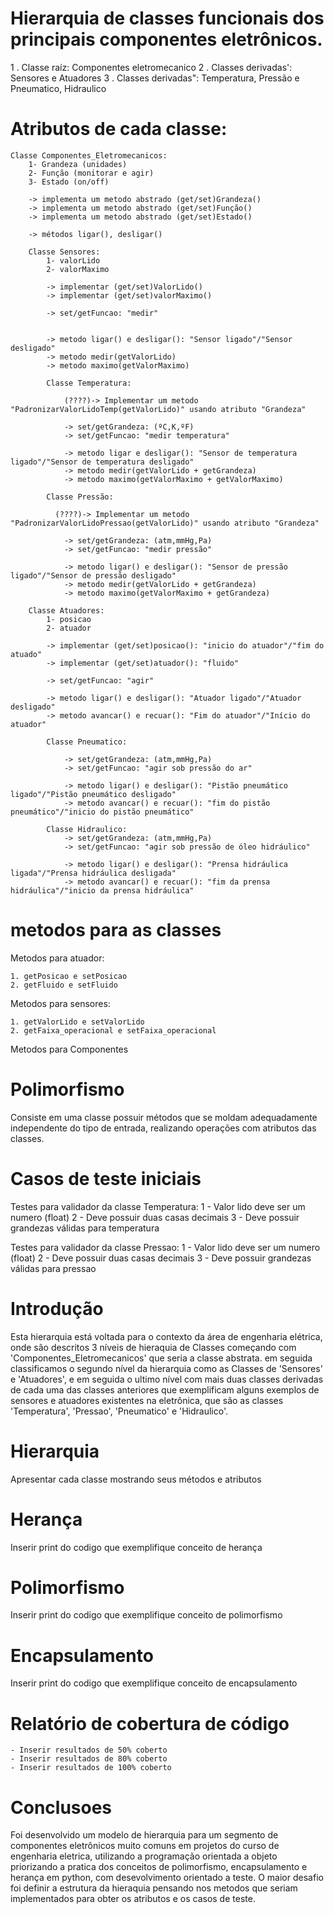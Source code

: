 # Hierarquia de classes funcionais dos principais componentes eletrônicos.

1 . Classe raíz: Componentes eletromecanico
2 . Classes derivadas': Sensores e Atuadores 
3 . Classes derivadas": Temperatura, Pressão e Pneumatico, Hidraulico


# Atributos de cada classe:

    Classe Componentes_Eletromecanicos:
        1- Grandeza (unidades)
        2- Função (monitorar e agir)
        3- Estado (on/off)

        -> implementa um metodo abstrado (get/set)Grandeza()
        -> implementa um metodo abstrado (get/set)Função()
        -> implementa um metodo abstrado (get/set)Estado()

        -> métodos ligar(), desligar()

        Classe Sensores:
            1- valorLido
            2- valorMaximo

            -> implementar (get/set)ValorLido()
            -> implementar (get/set)valorMaximo()
            
            -> set/getFuncao: "medir"


            -> metodo ligar() e desligar(): "Sensor ligado"/"Sensor desligado"
            -> metodo medir(getValorLido)
            -> metodo maximo(getValorMaximo)

            Classe Temperatura:

                (????)-> Implementar um metodo "PadronizarValorLidoTemp(getValorLido)" usando atributo "Grandeza"
                
                -> set/getGrandeza: (ºC,K,ºF)
                -> set/getFuncao: "medir temperatura"

                -> metodo ligar e desligar(): "Sensor de temperatura ligado"/"Sensor de temperatura desligado"
                -> metodo medir(getValorLido + getGrandeza)
                -> metodo maximo(getValorMaximo + getValorMaximo)

            Classe Pressão:

              (????)-> Implementar um metodo "PadronizarValorLidoPressao(getValorLido)" usando atributo "Grandeza"
                
                -> set/getGrandeza: (atm,mmHg,Pa)
                -> set/getFuncao: "medir pressão"

                -> metodo ligar() e desligar(): "Sensor de pressão ligado"/"Sensor de pressão desligado"
                -> metodo medir(getValorLido + getGrandeza)
                -> metodo maximo(getValorMaximo + getGrandeza)
            
        Classe Atuadores:
            1- posicao
            2- atuador
    
            -> implementar (get/set)posicao(): "inicio do atuador"/"fim do atuado"
            -> implementar (get/set)atuador(): "fluido"
            
            -> set/getFuncao: "agir"

            -> metodo ligar() e desligar(): "Atuador ligado"/"Atuador desligado"
            -> metodo avancar() e recuar(): "Fim do atuador"/"Início do atuador"

            Classe Pneumatico:

                -> set/getGrandeza: (atm,mmHg,Pa)
                -> set/getFuncao: "agir sob pressão do ar"
                
                -> metodo ligar() e desligar(): "Pistão pneumático ligado"/"Pistão pneumático desligado"
                -> metodo avancar() e recuar(): "fim do pistão pneumático"/"inicio do pistão pneumático"

            Classe Hidraulico:
                -> set/getGrandeza: (atm,mmHg,Pa)
                -> set/getFuncao: "agir sob pressão de óleo hidráulico"
                
                -> metodo ligar() e desligar(): "Prensa hidráulica ligada"/"Prensa hidráulica desligada"
                -> metodo avancar() e recuar(): "fim da prensa hidráulica"/"inicio da prensa hidráulica"

# metodos para as classes

Metodos para atuador:

    1. getPosicao e setPosicao
    2. getFluido e setFluido

Metodos para sensores:

    1. getValorLido e setValorLido
    2. getFaixa_operacional e setFaixa_operacional

Metodos para Componentes


# Polimorfismo

Consiste em uma classe possuir métodos que se moldam adequadamente independente do tipo de entrada, realizando operações com atributos das classes.

# Casos de teste iniciais

Testes para validador da classe Temperatura:
    1 - Valor lido deve ser um numero (float)
    2 - Deve possuir duas casas decimais
    3 - Deve possuir grandezas válidas para temperatura

Testes para validador da classe Pressao:
    1 - Valor lido deve ser um numero (float)
    2 - Deve possuir duas casas decimais
    3 - Deve possuir grandezas válidas para pressao

# Introdução

Esta hierarquia está voltada para o contexto da área de engenharia elétrica, onde são descritos 3 níveis de hieraquia de Classes
começando com 'Componentes_Eletromecanicos' que seria a classe abstrata. em seguida classificamos o segundo nível da hierarquia como
as Classes de 'Sensores' e 'Atuadores', e em seguida o ultimo nível com mais duas classes derivadas de cada uma das classes anteriores que
exemplificam alguns exemplos de sensores e atuadores existentes na eletrônica, que são as classes 'Temperatura', 'Pressao', 'Pneumatico' e 'Hidraulico'.

# Hierarquia
Apresentar cada classe mostrando seus métodos e atributos

# Herança
Inserir print do codigo que exemplifique conceito de herança

# Polimorfismo
Inserir print do codigo que exemplifique conceito de polimorfismo

# Encapsulamento
Inserir print do codigo que exemplifique conceito de encapsulamento

# Relatório de cobertura de código

    - Inserir resultados de 50% coberto
    - Inserir resultados de 80% coberto
    - Inserir resultados de 100% coberto

# Conclusoes

Foi desenvolvido um modelo de hierarquia para um segmento de componentes eletrônicos muito comuns em projetos do curso de engenharia eletrica, utilizando a programação
orientada a objeto priorizando a pratica dos conceitos de polimorfismo, encapsulamento e herança em python, com desevolvimento orientado a teste. O maior desafio foi definir 
a estrutura da hieraquia pensando nos metodos que seriam implementados para obter os atributos e os casos de teste.